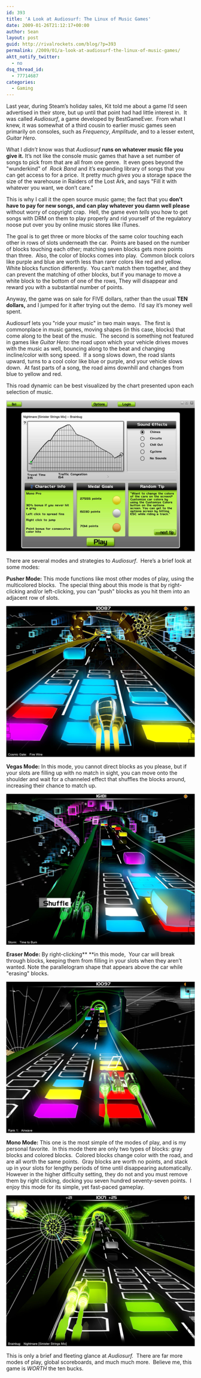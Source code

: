 ```yaml
---
id: 393
title: 'A Look at Audiosurf: The Linux of Music Games'
date: 2009-01-26T21:12:17+00:00
author: Sean
layout: post
guid: http://rivalrockets.com/blog/?p=393
permalink: /2009/01/a-look-at-audiosurf-the-linux-of-music-games/
aktt_notify_twitter:
  - no
dsq_thread_id:
  - 77714687
categories:
  - Gaming
---
```

Last year, during Steam&#8217;s holiday sales, Kit told me about a game I&#8217;d seen advertised in their store, but up until that point had had little interest in.&#160; It was called _Audiosurf_, a game developed by BestGameEver.&#160; From what I knew, it was somewhat of a third cousin to earlier music games seen primarily on consoles, such as _Frequency_, _Amplitude_, and to a lesser extent, _Guitar Hero_.

What I _didn&#8217;t_ know was that _Audiosurf_ **runs on whatever music file you give it.** It&#8217;s not like the console music games that have a set number of songs to pick from that are all from one genre.&#160; It even goes beyond the "wunderkind" of&#160; _Rock Band_ and it&#8217;s expanding library of songs that you can get access to for a price.&#160; It pretty much _gives_ you a storage space the size of the warehouse in Raiders of the Lost Ark, and says "Fill it with whatever you want, we don&#8217;t care."

This is why I call it the open source music game; the fact that you **don&#8217;t have to pay for new songs, and can play whatever you damn well please** without worry of copyright crap.&#160; Hell, the game even _tells_ you how to get songs with DRM on them to play properly and rid yourself of the regulatory noose put over you by online music stores like iTunes.

The goal is to get three or more blocks of the same color touching each other in rows of slots underneath the car.&#160; Points are based on the number of blocks touching each other; matching seven blocks gets more points than three.&#160; Also, the color of blocks comes into play.&#160; Common block colors like purple and blue are worth less than rarer colors like red and yellow.&#160; White blocks function differently.&#160; You can&#8217;t match them together, and they can prevent the matching of other blocks, but if you manage to move a white block to the bottom of one of the rows, They will disappear and reward you with a substantial number of points.

Anyway, the game was on sale for FIVE dollars, rather than the usual **TEN dollars,** and I jumped for it after trying out the demo.&#160; I&#8217;d say it&#8217;s money well spent.

Audiosurf lets you "ride your music" in two main ways.&#160; The first is commonplace in music games, moving shapes (in this case, blocks) that come along to the beat of the music.&#160; The second is something not featured in games like _Guitar Hero_: the road upon which your vehicle drives moves with the music as well, bouncing along to the beat and changing incline/color with song speed.&#160; If a song slows down, the road slants upward, turns to a cool color like blue or purple, and your vehicle slows down.&#160; At fast parts of a song, the road aims downhill and changes from blue to yellow and red.

This road dynamic can be best visualized by the chart presented upon each selection of music.

<img class="alignnone size-medium wp-image-401" title="audiosurf-song-display" alt="Notice that the song starts slow, and builds up." src="/content/2009/01/audiosurf-song-display1.jpg" />

There are several modes and strategies to _Audiosurf_.&#160; Here&#8217;s a brief look at some modes:

**Pusher Mode:** This mode functions like most other modes of play, using the multicolored blocks.&#160; The special thing about this mode is that by right-clicking and/or left-clicking, you can "push" blocks as you hit them into an adjacent row of slots.

<img class="alignnone size-full wp-image-394" title="Audiosurf: Pusher Mode" alt="Audiosurf: Pusher Mode" src="/content/2009/01/audiosurf-pusher.jpg" />

**Vegas Mode:** In this mode, you cannot direct blocks as you please, but if your slots are filling up with no match in sight, you can move onto the shoulder and wait for a channeled effect that shuffles the blocks around, increasing their chance to match up.

<img class="alignnone size-full wp-image-402" title="Vegas-mode" alt="Vegas-mode" src="/content/2009/01/vega-mode.jpg" />

**Eraser Mode:** By right-clicking**&#160;**in this mode,&#160; Your car will break through blocks, keeping them from filling in your slots when they aren&#8217;t wanted. Note the parallelogram shape that appears above the car while "erasing" blocks.

<img class="alignnone size-medium wp-image-403" title="Eraser-mode" alt="Eraser-mode" src="/content/2009/01/erasermode.jpg" />

**Mono Mode:** This one is the most simple of the modes of play, and is my personal favorite.&#160; In this mode there are only two types of blocks: gray blocks and colored blocks.&#160; Colored blocks change color with the road, and are all worth the same points.&#160; Gray blocks are worth no points, and stack up in your slots for lengthy periods of time until disappearing automatically.&#160; However in the higher difficulty setting, they do not and you must remove them by right clicking, docking you seven hundred seventy-seven points.&#160; I enjoy this mode for its simple, yet fast-paced gameplay.

<img class="alignnone size-full wp-image-404" title="Mono-mode." alt="Mono-mode." src="/content/2009/01/audiosurf-monopro.jpg" />

This is only a brief and fleeting glance at _Audiosurf._&#160; There are far more modes of play, global scoreboards, and much much more.&#160; Believe me, this game is _WORTH_ the ten bucks.